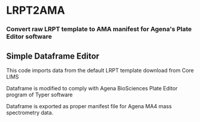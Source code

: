 # LRPT2AMA
### Convert raw LRPT template to AMA manifest for Agena's Plate Editor software

## Simple Dataframe Editor

This code imports data from the default LRPT template download from Core LIMS

Dataframe is modified to comply with Agena BioSciences Plate Editor program of Typer software

Dataframe is exported as proper manifest file for Agena MA4 mass spectrometry data.

